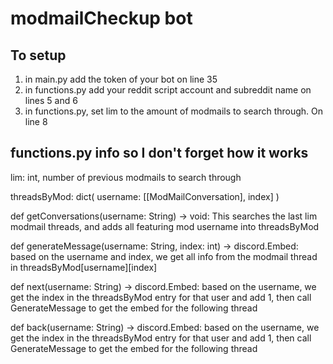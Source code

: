 # modmailCheckup bot

## To setup
1. in main.py add the token of your bot on line 35
2. in functions.py add your reddit script account and subreddit name on lines 5 and 6
3. in functions.py, set lim to the amount of modmails to search through. On line 8

## functions.py info so I don't forget how it works
lim: int, number of previous modmails to search through

threadsByMod: dict( username: [[ModMailConversation], index] )
    
def getConversations(username: String) -> void:
    This searches the last lim modmail threads, and adds all featuring mod username into threadsByMod

def generateMessage(username: String, index: int) -> discord.Embed:
    based on the username and index, we get all info from the modmail thread in threadsByMod[username][index]

def next(username: String) -> discord.Embed:
    based on the username, we get the index in the threadsByMod entry for that user and add 1, then call GenerateMessage to get the embed for the following thread

def back(username: String) -> discord.Embed:
    based on the username, we get the index in the threadsByMod entry for that user and add 1, then call GenerateMessage to get the embed for the following thread